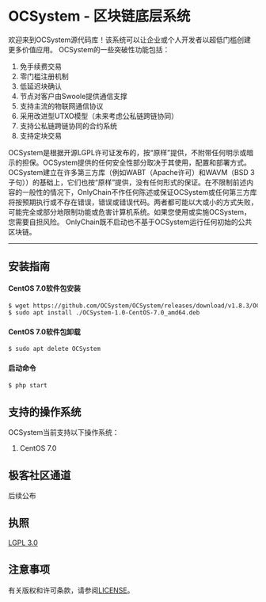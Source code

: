 # OCSystem - 区块链底层系统

欢迎来到OCSystem源代码库！该系统可以让企业或个人开发者以超低门槛创建更多价值应用。
OCSystem的一些突破性功能包括：

1. 免手续费交易
1. 零门槛注册机制
1. 低延迟块确认
1. 节点对客户由Swoole提供通信支撑
1. 支持主流的物联网通信协议
1. 采用改进型UTXO模型（未来考虑公私链跨链协同）
1. 支持公私链跨链协同的合约系统
1. 支持定块交易

OCSystem是根据开源LGPL许可证发布的，按“原样”提供，不附带任何明示或暗示的担保。OCSystem提供的任何安全性部分取决于其使用，配置和部署方式。OCSystem建立在许多第三方库（例如WABT（Apache许可）和WAVM（BSD 3子句））的基础上，它们也按“原样”提供，没有任何形式的保证。在不限制前述内容的一般性的情况下，OnlyChain不作任何陈述或保证OCSystem或任何第三方库将按预期执行或不存在错误，错误或错误代码。两者都可能以大或小的方式失败，可能完全或部分地限制功能或危害计算机系统。如果您使用或实施OCSystem，您需要自担风险。
OnlyChain既不启动也不基于OCSystem运行任何初始的公共区块链。

---
**安装指南**
---

#### CentOS 7.0软件包安装
```sh
$ wget https://github.com/OCSystem/OCSystem/releases/download/v1.8.3/OCSystem.deb
$ sudo apt install ./OCSystem-1.0-CentOS-7.0_amd64.deb
```

#### CentOS 7.0软件包卸载
```sh
$ sudo apt delete OCSystem
```

#### 启动命令
```sh
$ php start
```

## 支持的操作系统
OCSystem当前支持以下操作系统：
1. CentOS 7.0


## 极客社区通道
后续公布


## 执照
[LGPL 3.0](./LICENSE)


## 注意事项
有关版权和许可条款，请参阅[LICENSE](./LICENSE)。
